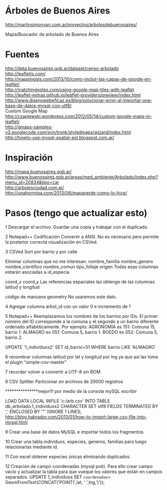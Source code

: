 Árboles de Buenos Aires
=======================

http://martinsimonyan.com.ar/proyectos/arbolesdebuenosaires/




Mapa/Buscador de arbolado de Buenos Aires

Fuentes
=======
http://data.buenosaires.gob.ar/dataset/censo-arbolado <br>
http://leafletjs.com/ <br>
http://mappinggis.com/2013/10/como-incluir-las-capas-de-google-en-leaflet/ <br>
http://matchingnotes.com/using-google-map-tiles-with-leaflet <br>
http://leaflet-extras.github.io/leaflet-providers/preview/index.html <br>
http://www.disenowebeficaz.es/blog/solucionar-error-al-importar-una-base-de-datos-mysql-con-utf8/ <br>
Custom Google Map<br>
http://czaplewski.wordpress.com/2012/05/14/custom-google-maps-in-leaflet/ <br>
http://gmaps-samples-v3.googlecode.com/svn/trunk/styledmaps/wizard/index.html <br>
http://howto-use-mysql-spatial-ext.blogspot.com.ar/ <br>

Inspiración
===========
http://mapa.buenosaires.gob.ar/ <br>
http://www.buenosaires.gob.ar/areas/med_ambiente/Arbolado/index.php?menu_id=20834&tipo=car <br>
http://arbolesciudad.com.ar/ <br>
http://unahormiga.com/2013/06/mapaverde-como-lo-hice/


Pasos (tengo que actualizar esto)
=================================

1
Descargar el archivo. Guardar una copia y trabajar con el duplicado.

2
Notepad++
Codificación
Convertir a ANSI. No es necesario pero permite la posterior correcta visualización en CSVed.

3
CSVed
Sort por barrio y por calle

Eliminar columnas que no me interesan.
nombre_familia
nombre_genero
nombre_cientifico
nombre_comun
tipo_follaje
origen
Todas esas columnas estarán asociadas a id_especia

coord_x
coord_y
Las referencias espaciales las obtengo de las columnas latitud y longitud

código de manzana
geometry
No usaremos este dato.

4
Agregar columna arbol_id con un valor 0 e incremento de 1

5
Notepad++
Reemplazamos los nombres de los barrios por IDs.
El primer número del ID corresponde a la comuna y el segundo a un barrio diferente ordenado alfabéticamente.
Por ejemplo:
AGRONOMIA	es 151: Comuna 15, barrio 1.
ALMAGRO		es 051: Comuna  5, barrio 1.
BOEDO		es 052: Comuna  5, barrio 2.

UPDATE '1_individuos2' SET id_barrio=51 WHERE barrio LIKE 'ALMAGRO'

6
renombrar columnas latitud por lat y longitud por lng ya que así las toma el plugin "simple-csv-master"

7
recordar volver a convertir a UTF-8 sin BOM

8
CSV Splitter
Particionar en archivos de 20000 registros

***************mejor!!!
por medio de la consola mySQL escribir

LOAD DATA LOCAL INFILE 'c:/arb.csv' INTO TABLE db_arbolado.1_individuos2 CHARACTER SET utf8 FIELDS TERMINATED BY ',' ENCLOSED BY '\"' IGNORE 1 LINES;
http://blog.habrador.com/2013/01/how-to-import-large-csv-file-into-mysql.html


9
Crear una base de datos MySQL e importar todos los fragmentos.

10
Crear una tabla individuos, especies, generos, familias para luego relacionarlas mediante id.

11
Con excel obtener especies únicas eliminando duplicados

12
Creación de campo coordenadas (mysql poit).
Para ello crear campo vacío y actualizar la tabla para que vueque los valores que están en campos separados.
UPDATE 1_individuos SET `coordenadas`=  GeomFromText(CONCAT('POINT(',lat, ' ',lng,')'));

